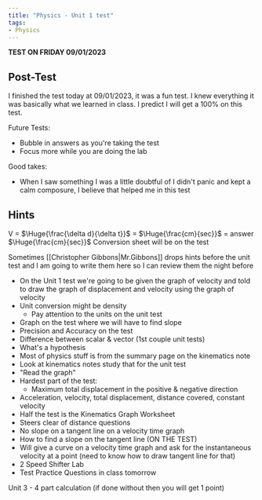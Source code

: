 ```yaml
---
title: "Physics - Unit 1 test"
tags:
- Physics
---
```

**TEST ON FRIDAY 09/01/2023**
## Post-Test

I finished the test today at 09/01/2023, it was a fun test. I knew everything it was basically what we learned in class. I predict I will get a 100% on this test.

Future Tests:
- Bubble in answers as you're taking the test
- Focus more while you are doing the lab

Good takes:
- When I saw something I was a little doubtful of I didn't panic and kept a calm composure, I believe that helped me in this test
## Hints
V = $\Huge{\frac{\delta d}{\delta t}}$ = $\Huge{\frac{cm}{sec}}$ = answer $\Huge{\frac{cm}{sec}}$ 
Conversion sheet will be on the test

Sometimes [[Christopher Gibbons|Mr.Gibbons]] drops hints before the unit test and I am going to write them here so I can review them the night before

- On the Unit 1 test we're going to be given the graph of velocity and told to draw the graph of displacement and velocity using the graph of velocity
- Unit conversion might be density
	- Pay attention to the units on the unit test
- Graph on the test where we will have to find slope
- Precision and Accuracy on the test
- Difference between scalar & vector (1st couple unit tests)
- What's a hypothesis
- Most of physics stuff is from the summary page on the kinematics note
- Look at kinematics notes study that for the unit test
- "Read the graph"
- Hardest part of the test: 
	- Maximum total displacement in the positive & negative direction
- Acceleration, velocity, total displacement, distance covered, constant velocity
- Half the test is the Kinematics Graph Worksheet
- Steers clear of distance questions
- No slope on a tangent line on a velocity time graph
- How to find a slope on the tangent line (ON THE TEST)
- Will give a curve on a velocity time graph and ask for the instantaneous velocity at a point (need to know how to draw tangent line for that)
- 2 Speed Shifter Lab
- Test Practice Questions in class tomorrow

Unit 3 - 4 part calculation (if done without then you will get 1 point)